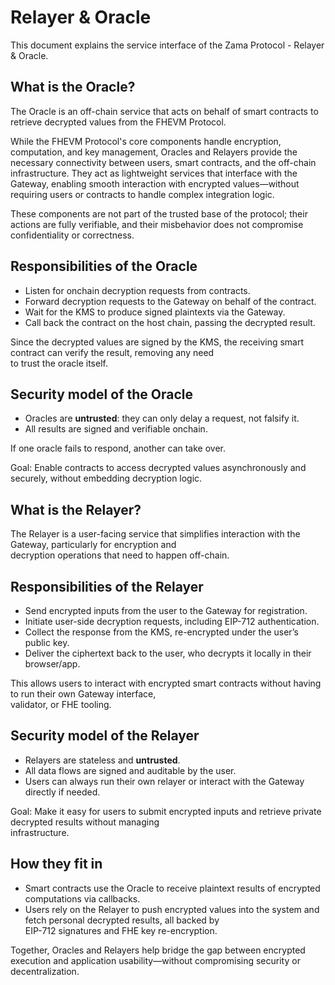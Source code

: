 # Relayer & Oracle

This document explains the service interface of the Zama Protocol - Relayer & Oracle.

## What is the Oracle?

The Oracle is an off-chain service that acts on behalf of smart contracts to retrieve decrypted values from the FHEVM Protocol.

While the FHEVM Protocol's core components handle encryption, computation, and key management, Oracles and Relayers provide the necessary connectivity between users, smart contracts, and the off-chain infrastructure. They act as lightweight services that interface with the Gateway, enabling smooth interaction with encrypted values—without requiring users or contracts to handle complex integration logic.

These components are not part of the trusted base of the protocol; their actions are fully verifiable, and their misbehavior does not compromise confidentiality or correctness.

## Responsibilities of the Oracle

- Listen for onchain decryption requests from contracts.
- Forward decryption requests to the Gateway on behalf of the contract.
- Wait for the KMS to produce signed plaintexts via the Gateway.
- Call back the contract on the host chain, passing the decrypted result.

Since the decrypted values are signed by the KMS, the receiving smart contract can verify the result, removing any need\
to trust the oracle itself.

## Security model of the Oracle

- Oracles are **untrusted**: they can only delay a request, not falsify it.
- All results are signed and verifiable onchain.

If one oracle fails to respond, another can take over.

Goal: Enable contracts to access decrypted values asynchronously and securely, without embedding decryption logic.

## What is the Relayer?

The Relayer is a user-facing service that simplifies interaction with the Gateway, particularly for encryption and\
decryption operations that need to happen off-chain.

## Responsibilities of the Relayer

- Send encrypted inputs from the user to the Gateway for registration.
- Initiate user-side decryption requests, including EIP-712 authentication.
- Collect the response from the KMS, re-encrypted under the user’s public key.
- Deliver the ciphertext back to the user, who decrypts it locally in their browser/app.

This allows users to interact with encrypted smart contracts without having to run their own Gateway interface,\
validator, or FHE tooling.

## Security model of the Relayer

- Relayers are stateless and **untrusted**.
- All data flows are signed and auditable by the user.
- Users can always run their own relayer or interact with the Gateway directly if needed.

Goal: Make it easy for users to submit encrypted inputs and retrieve private decrypted results without managing\
infrastructure.

## How they fit in

- Smart contracts use the Oracle to receive plaintext results of encrypted computations via callbacks.
- Users rely on the Relayer to push encrypted values into the system and fetch personal decrypted results, all backed by\
  EIP-712 signatures and FHE key re-encryption.

Together, Oracles and Relayers help bridge the gap between encrypted execution and application usability—without compromising security or decentralization.
